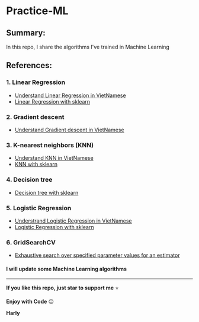 # Practice-ML

## Summary:
In this repo, I share the algorithms I've trained in Machine Learning

## References:

### 1. Linear Regression

* [Understand Linear Regression in VietNamese](https://machinelearningcoban.com/2016/12/28/linearregression/)
* [Linear Regression with sklearn](https://scikit-learn.org/stable/modules/generated/sklearn.linear_model.LinearRegression.html)

### 2. Gradient descent

* [Understand Gradient descent in VietNamese](https://machinelearningcoban.com/2017/01/12/gradientdescent/)

### 3. K-nearest neighbors (KNN)

* [Understand KNN in VietNamese](https://machinelearningcoban.com/2017/01/08/knn/)
* [KNN with sklearn](https://scikit-learn.org/stable/modules/generated/sklearn.neighbors.KNeighborsClassifier.html)

### 4. Decision tree

* [Decision tree with sklearn](https://scikit-learn.org/stable/modules/tree.html)

### 5. Logistic Regression

* [Understrand Logistic Regression in VietNamese ](https://machinelearningcoban.com/2017/01/27/logisticregression/)
* [Logistic Regression with sklearn](https://scikit-learn.org/stable/modules/generated/sklearn.linear_model.LogisticRegression.html)

### 6. GridSearchCV
* [Exhaustive search over specified parameter values for an estimator](https://scikit-learn.org/stable/modules/generated/sklearn.model_selection.GridSearchCV.html)
#### I will update some Machine Learning algorithms

_____

**If you like  this repo, just star to support me** :star:

**Enjoy with Code** :wink:

**Harly**

